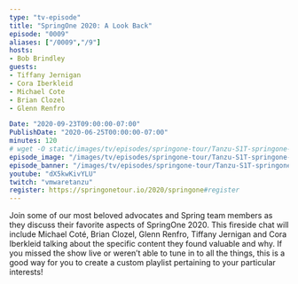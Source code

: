 ```yaml
---
type: "tv-episode"
title: "SpringOne 2020: A Look Back"
episode: "0009"
aliases: ["/0009","/9"]
hosts:
- Bob Brindley
guests:
- Tiffany Jernigan
- Cora Iberkleid
- Michael Cote
- Brian Clozel
- Glenn Renfro

Date: "2020-09-23T09:00:00-07:00"
PublishDate: "2020-06-25T00:00:00-07:00"
minutes: 120
# wget -O static/images/tv/episodes/springone-tour/Tanzu-S1T-springone-yt.jpg https://img.youtube.com/vi/dX5kwKivYLU/mqdefault.jpg
episode_image: "/images/tv/episodes/springone-tour/Tanzu-S1T-springone-yt.jpg"
episode_banner: "/images/tv/episodes/springone-tour/Tanzu-S1T-springone-yt.jpg"
youtube: "dX5kwKivYLU"
twitch: "vmwaretanzu"
register: https://springonetour.io/2020/springone#register
---
```


Join some of our most beloved advocates and Spring team members as they discuss their favorite aspects of SpringOne 2020. This fireside chat will include Michael Coté, Brian Clozel, Glenn Renfro, Tiffany Jernigan and Cora Iberkleid talking about the specific content they found valuable and why. If you missed the show live or weren’t able to tune in to all the things, this is a good way for you to create a custom playlist pertaining to your particular interests!
